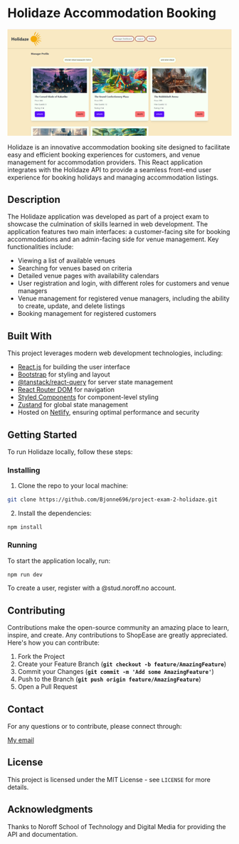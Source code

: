 # Holidaze Accommodation Booking

![image](https://github.com/Bjonne696/project-exam-2-holidaze/blob/main/src/assets/holidaze.png?raw=true)

Holidaze is an innovative accommodation booking site designed to facilitate easy and efficient booking experiences for customers, and venue management for accommodation providers. This React application integrates with the Holidaze API to provide a seamless front-end user experience for booking holidays and managing accommodation listings.

## Description

The Holidaze application was developed as part of a project exam to showcase the culmination of skills learned in web development. The application features two main interfaces: a customer-facing site for booking accommodations and an admin-facing side for venue management. Key functionalities include:

- Viewing a list of available venues
- Searching for venues based on criteria
- Detailed venue pages with availability calendars
- User registration and login, with different roles for customers and venue managers
- Venue management for registered venue managers, including the ability to create, update, and delete listings
- Booking management for registered customers

## Built With

This project leverages modern web development technologies, including:

- [React.js](https://reactjs.org/) for building the user interface
- [Bootstrap](https://getbootstrap.com) for styling and layout
- [@tanstack/react-query](https://tanstack.com/query/v4) for server state management
- [React Router DOM](https://reactrouter.com/) for navigation
- [Styled Components](https://styled-components.com/) for component-level styling
- [Zustand](https://github.com/pmndrs/zustand) for global state management
- Hosted on [Netlify](https://www.netlify.com/), ensuring optimal performance and security

## Getting Started

To run Holidaze locally, follow these steps:

### Installing

1. Clone the repo to your local machine:

```bash
git clone https://github.com/Bjonne696/project-exam-2-holidaze.git
```

2. Install the dependencies:

```
npm install
```

### Running

To start the application locally, run:

```bash
npm run dev
```

To create a user, register with a @stud.noroff.no account.

## Contributing

Contributions make the open-source community an amazing place to learn, inspire, and create. Any contributions to ShopEase are greatly appreciated. Here's how you can contribute:

1. Fork the Project
2. Create your Feature Branch (**`git checkout -b feature/AmazingFeature`**)
3. Commit your Changes (**`git commit -m 'Add some AmazingFeature'`**)
4. Push to the Branch (**`git push origin feature/AmazingFeature`**)
5. Open a Pull Request

## Contact

For any questions or to contribute, please connect through:

[My email](mailto:Bjonne696@gmail.com)

## License

This project is licensed under the MIT License - see `LICENSE` for more details.

## Acknowledgments

Thanks to Noroff School of Technology and Digital Media for providing the API and documentation.